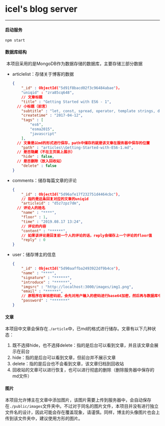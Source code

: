 # icel's blog server

<hr/>

#### 启动服务

`npm start`

#### 数据库结构

​		本项目采用的是MongoDB作为数据存储的数据库，主要存储三部分数据

+ articlelist：存储关于博客的数据

  ``````json
  {
      "_id" : ObjectId("5d91f8bacd02f3c96484abae")，
      "uniqid" : "zra85cq648",
      // 文章标题
      "title" : "Getting Started with ES6 - 1",
  	// 小标题（前言）
      "subtitle" : "let, const, spread, operator, template strings, default params",
      "createtime" : "2017-04-12",
      "tags" : [ 
          "es6", 
          "esma2015", 
          "javascript"
      ],
  	// 文章是以md的形式进行保存，path中储存的就是该文章在服务器中保存的位置
      "path" : "articles\\Getting-Started-with-ES6-1.md",
  	// 是否隐藏（不在主页面上展示）
      "hide" : false,
  	// 是否删除（放入回收站）
      "delete" : false
  }
  ``````

+ comments：储存每篇文章的评论

  ``````json
  {
      "_id" : ObjectId("5d96afe17f232751d4464cbc"),
      // 指的是这条回复对应的文章的uniqid
      "articleid" : "d5z7zpz7dm",
  	// 评论人的姓名
      "name" : "****",
      "floor" : 1,
      "time" : "2019.08.17 13:24",
      // 评论的内容
      "content" : "******",
      // 如果该评论是回复前一个人的评论的话，reply会储存上一个评论的floor值
      "reply" : 0
  }
  ``````

+ user：储存博主的信息

  ``````json
  {
      "_id" : ObjectId("5d90aaffba2493922df9b4ce"),
      "name" : "****",
      "signature" : "******",
      "introduce" : "******",
      "imgsrc" : "http://localhost:3000/images/img1.png",
      "email" : "******",
      // 原程序在审核密码前，会先对用户输入的密码进行base64加密，然后再与数据库中的密码进行对比
      "password" : "*******"
  }
  ``````

#### 文章

​		本项目中文章会保存在`./article`中，已md的格式进行储存。文章有以下几种状态：

1. 既不选择hide，也不选择delete：指的是后台可以看到文章，并且该文章会展示在前台
2. hide：指的是后台可以看到文章，但前台并不展示文章
3. delete：指的是后台也不会看到文章，该文章归档到回收站
4. 回收站的文章可以进行恢复，也可以进行彻底的删除（删除服务器中保存的md文件）

#### 图片

​		本项目允许博主在文章中添加图片，该图片需要上传到服务器中，会自动保存在`./public/images`文件夹中。不过对于同名的图片文件，本项目并没有进行独立文件名的设计，因此可能会存在覆盖现象，请谨慎。同样，博主的头像图片也会上传到该文件夹中，建议使用方形的图片。